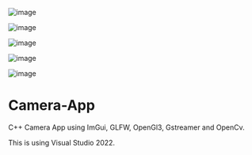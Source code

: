 
![image](https://github.com/Walmy20/Camera-App/assets/74880546/2d009c31-41c8-4217-8de2-04ab2a564670)

![image](https://github.com/Walmy20/Camera-App/assets/74880546/27cc55da-bcd5-45d7-a4b0-61499b9b8d11)

![image](https://github.com/Walmy20/Camera-App/assets/74880546/2d12b74f-e3de-4ac4-a49e-1c2d745173c4)

![image](https://github.com/Walmy20/Camera-App/assets/74880546/1be6fa54-1fb2-4e8a-85b7-662de718c8d9)


![image](https://github.com/user-attachments/assets/8ec49cd8-db47-44d9-a7c7-a6551be451c4)


# Camera-App
C++ Camera App using ImGui, GLFW, OpenGl3, Gstreamer and OpenCv.

This is using Visual Studio 2022.
